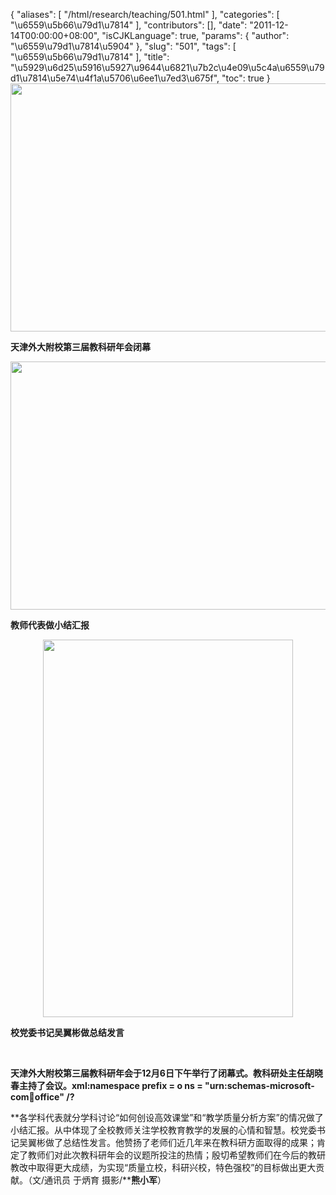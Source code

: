 {
    "aliases": [
        "/html/research/teaching/501.html"
    ],
    "categories": [
        "\u6559\u5b66\u79d1\u7814"
    ],
    "contributors": [],
    "date": "2011-12-14T00:00:00+08:00",
    "isCJKLanguage": true,
    "params": {
        "author": "\u6559\u79d1\u7814\u5904"
    },
    "slug": "501",
    "tags": [
        "\u6559\u5b66\u79d1\u7814"
    ],
    "title": "\u5929\u6d25\u5916\u5927\u9644\u6821\u7b2c\u4e09\u5c4a\u6559\u79d1\u7814\u5e74\u4f1a\u5706\u6ee1\u7ed3\u675f",
    "toc": true
}
**<img
    src="https://cdn.tfls.online/mirror/full/28e927facbf99b6bc095bb6d5c3ed9dfebd133ec.jpg"
    style="display:block;margin-left:auto;margin-right:auto;"
    decoding="async"
    fetchpriority="auto"
    loading="lazy"
    height="397"
    width="600"
/>**

**天津外大附校第三届教科研年会闭幕**

**<img
    src="https://cdn.tfls.online/mirror/full/bc7589f90bb1f49e7cd901250cd08ca06b9f2c25.jpg"
    style="display:block;margin-left:auto;margin-right:auto;"
    decoding="async"
    fetchpriority="auto"
    loading="lazy"
    height="397"
    width="600"
/>**

**教师代表做小结汇报**

**<img
    src="https://cdn.tfls.online/mirror/full/70f1c9ef88351c9cddaccc41b2e71f4195b157f3.jpg"
    style="display:block;margin-left:auto;margin-right:auto;"
    decoding="async"
    fetchpriority="auto"
    loading="lazy"
    height="604"
    width="400"
/>**

**校党委书记吴翼彬做总结发言**

 

**天津外大附校第三届教科研年会于12月6日下午举行了闭幕式。教科研处主任胡晓春主持了会议。xml:namespace prefix = o ns = "urn:schemas-microsoft-com:office:office" /?**

**各学科代表就分学科讨论“如何创设高效课堂”和“教学质量分析方案”的情况做了小结汇报。从中体现了全校教师关注学校教育教学的发展的心情和智慧。校党委书记吴翼彬做了总结性发言。他赞扬了老师们近几年来在教科研方面取得的成果；肯定了教师们对此次教科研年会的议题所投注的热情；殷切希望教师们在今后的教研教改中取得更大成绩，为实现“质量立校，科研兴校，特色强校”的目标做出更大贡献。（文/通讯员 于炳育 摄影/****熊小军**）

